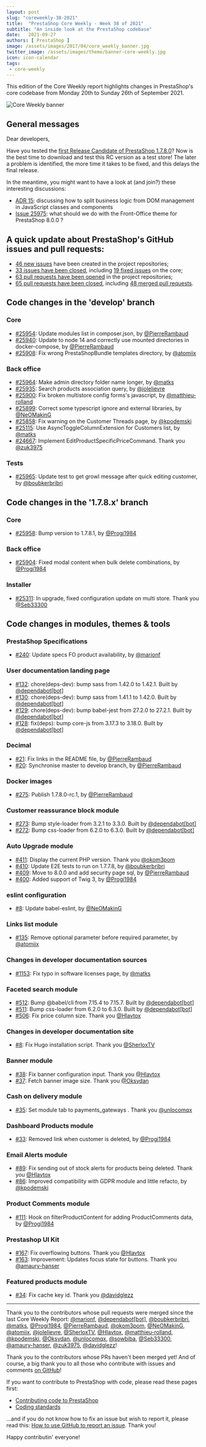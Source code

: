 ```yaml
---
layout: post
slug: "coreweekly-38-2021"
title:  "PrestaShop Core Weekly - Week 38 of 2021"
subtitle: "An inside look at the PrestaShop codebase"
date:   2021-09-27
authors: [ PrestaShop ]
image: /assets/images/2017/04/core_weekly_banner.jpg
twitter_image: /assets/images/theme/banner-core-weekly.jpg
icon: icon-calendar
tags:
 - core-weekly
---
```


This edition of the Core Weekly report highlights changes in PrestaShop's core codebase from Monday 20th to Sunday 26th of September 2021.

![Core Weekly banner](/assets/images/2018/12/banner-core-weekly.jpg)

## General messages

Dear developers,

Have you tested the [first Release Candidate of PrestaShop 1.7.8.0](https://build.prestashop.com/news/prestashop-1-7-8-0-rc-release/)? Now is the best time to download and test this RC version as a test store! The later a problem is identified, the more time it takes to be fixed, and this delays the final release.

In the meantime, you might want to have a look at (and join?) these interesting discussions:
- [ADR 15](https://github.com/PrestaShop/ADR/pull/21): discussing how to split business logic from DOM management in JavaScript classes and components
- [Issue 25975](https://github.com/PrestaShop/PrestaShop/issues/25975): what should we do with the Front-Office theme for PrestaShop 8.0.0 ?


## A quick update about PrestaShop's GitHub issues and pull requests:

- [46 new issues](https://github.com/search?q=org%3APrestaShop+is%3Apublic++-repo%3Aprestashop%2Fprestashop.github.io++is%3Aissue+created%3A2021-09-20..2021-09-26) have been created in the project repositories;
- [33 issues have been closed](https://github.com/search?q=org%3APrestaShop+is%3Apublic++-repo%3Aprestashop%2Fprestashop.github.io++is%3Aissue+closed%3A2021-09-20..2021-09-26), including [19 fixed issues](https://github.com/search?q=org%3APrestaShop+is%3Apublic++-repo%3Aprestashop%2Fprestashop.github.io++is%3Aissue+label%3Afixed+closed%3A2021-09-20..2021-09-26) on the core;
- [63 pull requests have been opened](https://github.com/search?q=org%3APrestaShop+is%3Apublic++-repo%3Aprestashop%2Fprestashop.github.io++is%3Apr+created%3A2021-09-20..2021-09-26) in the project repositories;
- [65 pull requests have been closed](https://github.com/search?q=org%3APrestaShop+is%3Apublic++-repo%3Aprestashop%2Fprestashop.github.io++is%3Apr+closed%3A2021-09-20..2021-09-26), including [48 merged pull requests](https://github.com/search?q=org%3APrestaShop+is%3Apublic++-repo%3Aprestashop%2Fprestashop.github.io++is%3Apr+merged%3A2021-09-20..2021-09-26).
        


## Code changes in the 'develop' branch


### Core
* [#25954](https://github.com/PrestaShop/PrestaShop/pull/25954): Update modules list in composer.json, by [@PierreRambaud](https://github.com/PierreRambaud)
* [#25940](https://github.com/PrestaShop/PrestaShop/pull/25940): Update to node 14 and correctly use mounted directories in docker-compose, by [@PierreRambaud](https://github.com/PierreRambaud)
* [#25908](https://github.com/PrestaShop/PrestaShop/pull/25908): Fix wrong PrestaShopBundle templates directory, by [@atomiix](https://github.com/atomiix)


### Back office
* [#25964](https://github.com/PrestaShop/PrestaShop/pull/25964): Make admin directory folder name longer, by [@matks](https://github.com/matks)
* [#25935](https://github.com/PrestaShop/PrestaShop/pull/25935): Search products association query, by [@jolelievre](https://github.com/jolelievre)
* [#25900](https://github.com/PrestaShop/PrestaShop/pull/25900): Fix broken multistore config forms's javascript, by [@matthieu-rolland](https://github.com/matthieu-rolland)
* [#25899](https://github.com/PrestaShop/PrestaShop/pull/25899): Correct some typescript ignore and external libraries, by [@NeOMakinG](https://github.com/NeOMakinG)
* [#25858](https://github.com/PrestaShop/PrestaShop/pull/25858): Fix warning on the Customer Threads page, by [@kpodemski](https://github.com/kpodemski)
* [#25115](https://github.com/PrestaShop/PrestaShop/pull/25115): Use AsyncToggleColumnExtension for Customers list, by [@matks](https://github.com/matks)
* [#24667](https://github.com/PrestaShop/PrestaShop/pull/24667): Implement EditProductSpecificPriceCommand. Thank you [@zuk3975](https://github.com/zuk3975)


### Tests
* [#25965](https://github.com/PrestaShop/PrestaShop/pull/25965): Update test to get growl message after quick editing customer, by [@boubkerbribri](https://github.com/boubkerbribri)


## Code changes in the '1.7.8.x' branch


### Core
* [#25958](https://github.com/PrestaShop/PrestaShop/pull/25958): Bump version to 1.7.8.1, by [@Progi1984](https://github.com/Progi1984)


### Back office
* [#25904](https://github.com/PrestaShop/PrestaShop/pull/25904): Fixed modal content when bulk delete combinations, by [@Progi1984](https://github.com/Progi1984)


### Installer
* [#25311](https://github.com/PrestaShop/PrestaShop/pull/25311): In upgrade, fixed configuration update on multi store. Thank you [@Seb33300](https://github.com/Seb33300)


## Code changes in modules, themes & tools


### PrestaShop Specifications
* [#240](https://github.com/PrestaShop/prestashop-specs/pull/240): Update specs FO product availability, by [@marionf](https://github.com/marionf)


### User documentation landing page
* [#132](https://github.com/PrestaShop/user-documentation-landing/pull/132): chore(deps-dev): bump sass from 1.42.0 to 1.42.1. Built by [@dependabot[bot]](https://github.com/apps/dependabot)
* [#130](https://github.com/PrestaShop/user-documentation-landing/pull/130): chore(deps-dev): bump sass from 1.41.1 to 1.42.0. Built by [@dependabot[bot]](https://github.com/apps/dependabot)
* [#129](https://github.com/PrestaShop/user-documentation-landing/pull/129): chore(deps-dev): bump babel-jest from 27.2.0 to 27.2.1. Built by [@dependabot[bot]](https://github.com/apps/dependabot)
* [#128](https://github.com/PrestaShop/user-documentation-landing/pull/128): fix(deps): bump core-js from 3.17.3 to 3.18.0. Built by [@dependabot[bot]](https://github.com/apps/dependabot)


### Decimal
* [#21](https://github.com/PrestaShop/decimal/pull/21): Fix links in the README file, by [@PierreRambaud](https://github.com/PierreRambaud)
* [#20](https://github.com/PrestaShop/decimal/pull/20): Synchronise master to develop branch, by [@PierreRambaud](https://github.com/PierreRambaud)


### Docker images
* [#275](https://github.com/PrestaShop/docker/pull/275): Publish 1.7.8.0-rc.1, by [@PierreRambaud](https://github.com/PierreRambaud)


### Customer reassurance block module
* [#273](https://github.com/PrestaShop/blockreassurance/pull/273): Bump style-loader from 3.2.1 to 3.3.0. Built by [@dependabot[bot]](https://github.com/apps/dependabot)
* [#272](https://github.com/PrestaShop/blockreassurance/pull/272): Bump css-loader from 6.2.0 to 6.3.0. Built by [@dependabot[bot]](https://github.com/apps/dependabot)


### Auto Upgrade module
* [#411](https://github.com/PrestaShop/autoupgrade/pull/411): Display the current PHP version. Thank you [@okom3pom](https://github.com/okom3pom)
* [#410](https://github.com/PrestaShop/autoupgrade/pull/410): Update E2E tests to run on 1.7.7.8, by [@boubkerbribri](https://github.com/boubkerbribri)
* [#409](https://github.com/PrestaShop/autoupgrade/pull/409): Move to 8.0.0 and add security page sql, by [@PierreRambaud](https://github.com/PierreRambaud)
* [#400](https://github.com/PrestaShop/autoupgrade/pull/400): Added support of Twig 3, by [@Progi1984](https://github.com/Progi1984)


### eslint configuration
* [#8](https://github.com/PrestaShop/eslint-config/pull/8): Update babel-eslint, by [@NeOMakinG](https://github.com/NeOMakinG)


### Links list module
* [#135](https://github.com/PrestaShop/ps_linklist/pull/135): Remove optional parameter before required parameter, by [@atomiix](https://github.com/atomiix)


### Changes in developer documentation sources
* [#1153](https://github.com/PrestaShop/docs/pull/1153): Fix typo in software licenses page, by [@matks](https://github.com/matks)


### Faceted search module
* [#512](https://github.com/PrestaShop/ps_facetedsearch/pull/512): Bump @babel/cli from 7.15.4 to 7.15.7. Built by [@dependabot[bot]](https://github.com/apps/dependabot)
* [#511](https://github.com/PrestaShop/ps_facetedsearch/pull/511): Bump css-loader from 6.2.0 to 6.3.0. Built by [@dependabot[bot]](https://github.com/apps/dependabot)
* [#506](https://github.com/PrestaShop/ps_facetedsearch/pull/506): Fix price column size. Thank you [@Hlavtox](https://github.com/Hlavtox)


### Changes in developer documentation site
* [#8](https://github.com/PrestaShop/devdocs-site/pull/8): Fix Hugo installation script. Thank you [@SherloxTV](https://github.com/SherloxTV)


### Banner module
* [#38](https://github.com/PrestaShop/ps_banner/pull/38): Fix banner configuration input. Thank you [@Hlavtox](https://github.com/Hlavtox)
* [#37](https://github.com/PrestaShop/ps_banner/pull/37): Fetch banner image size. Thank you [@Oksydan](https://github.com/Oksydan)


### Cash on delivery module
* [#35](https://github.com/PrestaShop/ps_cashondelivery/pull/35): Set module tab to payments_gateways . Thank you [@unlocomqx](https://github.com/unlocomqx)


### Dashboard Products module
* [#33](https://github.com/PrestaShop/dashproducts/pull/33): Removed link when customer is deleted, by [@Progi1984](https://github.com/Progi1984)


### Email Alerts module
* [#89](https://github.com/PrestaShop/ps_emailalerts/pull/89): Fix sending out of stock alerts for products being deleted. Thank you [@Hlavtox](https://github.com/Hlavtox)
* [#86](https://github.com/PrestaShop/ps_emailalerts/pull/86): Improved compatibility with GDPR module and little refacto, by [@kpodemski](https://github.com/kpodemski)


### Product Comments module
* [#111](https://github.com/PrestaShop/productcomments/pull/111): Hook on filterProductContent for adding ProductComments data, by [@Progi1984](https://github.com/Progi1984)


### Prestashop UI Kit
* [#167](https://github.com/PrestaShop/prestashop-ui-kit/pull/167): Fix overflowing buttons. Thank you [@Hlavtox](https://github.com/Hlavtox)
* [#163](https://github.com/PrestaShop/prestashop-ui-kit/pull/163): Improvement: Updates focus state for buttons. Thank you [@amaury-hanser](https://github.com/amaury-hanser)


### Featured products module
* [#34](https://github.com/PrestaShop/ps_featuredproducts/pull/34): Fix cache key id. Thank you [@davidglezz](https://github.com/davidglezz)


<hr />

Thank you to the contributors whose pull requests were merged since the last Core Weekly Report: [@marionf](https://github.com/marionf), [@dependabot[bot]](https://github.com/apps/dependabot), [@boubkerbribri](https://github.com/boubkerbribri), [@matks](https://github.com/matks), [@Progi1984](https://github.com/Progi1984), [@PierreRambaud](https://github.com/PierreRambaud), [@okom3pom](https://github.com/okom3pom), [@NeOMakinG](https://github.com/NeOMakinG), [@atomiix](https://github.com/atomiix), [@jolelievre](https://github.com/jolelievre), [@SherloxTV](https://github.com/SherloxTV), [@Hlavtox](https://github.com/Hlavtox), [@matthieu-rolland](https://github.com/matthieu-rolland), [@kpodemski](https://github.com/kpodemski), [@Oksydan](https://github.com/Oksydan), [@unlocomqx](https://github.com/unlocomqx), [@sowbiba](https://github.com/sowbiba), [@Seb33300](https://github.com/Seb33300), [@amaury-hanser](https://github.com/amaury-hanser), [@zuk3975](https://github.com/zuk3975), [@davidglezz](https://github.com/davidglezz)!

Thank you to the contributors whose PRs haven't been merged yet! And of course, a big thank you to all those who contribute with issues and comments [on GitHub](https://github.com/PrestaShop/PrestaShop)!

If you want to contribute to PrestaShop with code, please read these pages first:

 * [Contributing code to PrestaShop](https://devdocs.prestashop.com/1.7/contribute/contribution-guidelines/)
 * [Coding standards](https://devdocs.prestashop.com/1.7/development/coding-standards/)

...and if you do not know how to fix an issue but wish to report it, please read this: [How to use GitHub to report an issue](https://devdocs.prestashop.com/1.7/contribute/contribute-reporting-issues/). Thank you!

Happy contributin' everyone!

